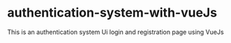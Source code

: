 # authentication-system-with-vueJs
This is an authentication system Ui login and registration page using VueJs
